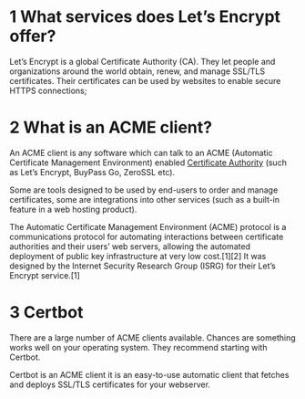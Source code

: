 
# 1 What services does Let’s Encrypt offer?
Let’s Encrypt is a global Certificate Authority (CA). They let people and organizations around the world obtain, renew, and manage SSL/TLS certificates. Their certificates can be used by websites to enable secure HTTPS connections;

# 2 What is an ACME client?

An ACME client is any software which can talk to an ACME (Automatic Certificate Management Environment) enabled [Certificate Authority](https://acmeclients.com/certificate-authorities) (such as Let’s Encrypt, BuyPass Go, ZeroSSL etc). 

Some are tools designed to be used by end-users to order and manage certificates, some are integrations into other services (such as a built-in feature in a web hosting product).

The Automatic Certificate Management Environment (ACME) protocol is a communications protocol for automating interactions between certificate authorities and their users’ web servers, allowing the automated deployment of public key infrastructure at very low cost.[1][2] It was designed by the Internet Security Research Group (ISRG) for their Let’s Encrypt service.[1]

# 3 Certbot
There are a large number of ACME clients available. Chances are something works well on your operating system. They recommend starting with Certbot.

Certbot is an ACME client
it is an easy-to-use automatic client that fetches and deploys SSL/TLS certificates for your webserver.

